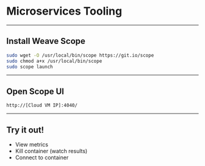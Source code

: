 # Microservices Tooling

----

## Install Weave Scope

```bash
sudo wget -O /usr/local/bin/scope https://git.io/scope
sudo chmod a+x /usr/local/bin/scope
sudo scope launch
```

----

## Open Scope UI

`http://[Cloud VM IP]:4040/`

----

## Try it out!

- View metrics
- Kill container (watch results)
- Connect to container



